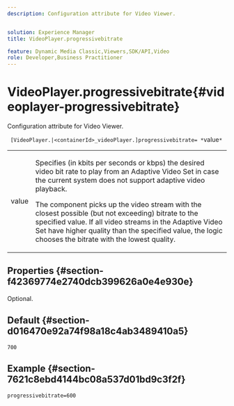 ```yaml
---
description: Configuration attribute for Video Viewer.


solution: Experience Manager
title: VideoPlayer.progressivebitrate

feature: Dynamic Media Classic,Viewers,SDK/API,Video
role: Developer,Business Practitioner
---
```


# VideoPlayer.progressivebitrate{#videoplayer-progressivebitrate}

Configuration attribute for Video Viewer.

 ` [VideoPlayer.|<containerId>_videoPlayer.]progressivebitrate= *`value`*`

<table id="table_C616483932C2482CA9794DDD7313FD7C"> 
 <tbody> 
  <tr> 
   <td colname="col1"> <p> <span class="codeph"> value</span> </p> </td> 
   <td colname="col2"> <p> Specifies (in kbits per seconds or kbps) the desired video bit rate to play from an Adaptive Video Set in case the current system does not support adaptive video playback. </p> <p>The component picks up the video stream with the closest possible (but not exceeding) bitrate to the specified value. If all video streams in the Adaptive Video Set have higher quality than the specified value, the logic chooses the bitrate with the lowest quality. </p> </td> 
  </tr> 
 </tbody> 
</table>

## Properties {#section-f42369774e2740dcb399626a0e4e930e}

Optional.

## Default {#section-d016470e92a74f98a18c4ab3489410a5}

`700`

## Example {#section-7621c8ebd4144bc08a537d01bd9c3f2f}

```
progressivebitrate=600
```


